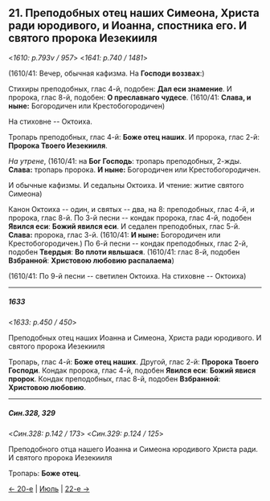 
## 21. Преподобных отец наших Симеона, Христа ради юродивого, и Иоанна, спостника его. И святого пророка Иезекииля

<*1610: p.793v / 957*>
<*1641: p.740 / 1481*>

(1610/41: Вечер, обычная кафизма. На **Господи воззвах**:)

Стихиры преподобных, глас 4-й, подобен: **Дал еси знамение**. И пророка, глас 8-й, 
подобен: **О преславнаго чудесе**.
(1610/41: **Слава, и ныне:** Богородичен или Крестобогородичен)

На стиховне -- Октоиха. 

Тропарь преподобных, глас 4-й: **Боже отец наших**. 
И пророка, глас 2-й: **Пророка Твоего Иезекииля**.

*На утрене*, (1610/41: на **Бог Господь**: тропарь преподобных, 2-жды. 
**Слава:** тропарь пророка. **И ныне:** Богородичен или Крестобогородичен.

И обычные кафизмы. И седальны Октоиха. И чтение: житие святого Симеона)

Канон Октоиха -- один, и святых -- два, на 8: преподобных, глас 4-й, и пророка, глас 8-й. 
По 3-й песни -- кондак пророка, глас 4-й, подобен **Явился еси**: **Божий явился еси**. 
И седален преподобных, глас 5-й. **Слава:** пророка, глас 3-й. 
(1610/41: **И ныне:** Богородичен или Крестобогородичен.)
По 6-й песни -- кондак преподобных, глас 2-й, подобен **Твердыя**: **Во плоти явльшася**.
(1610/41: глас 8-й, подобен **Взбранной**: **Христовою любовию распалаема**)

(1610/41: По 9-й песни -- светилен Октоиха. На стиховне -- Октоиха)

---

##### 1633

<*1633: p.450 / 450*>

Преподобных отец наших Иоанна и Симеона, Христа ради юродивого. И святого пророка Иезекииля

Тропарь, глас 4-й: **Боже отец наших**. Другой, глас 2-й: **Пророка Твоего Господи**. 
Кондак пророка, глас 4-й, подобен **Явился еси**: **Божий явися пророк**. 
Кондак преподобных, глас 8-й, подобен **Взбранной**: **Христовою любовию**. 

---

##### Син.328, 329

<*Син.328: p.142 / 173*>
<*Син.329: p.124 / 125*>

Преподобного отца нашего Иоанна и Симеона юродивого Христа ради. И святого пророка Иезекииля

Тропарь: **Боже отец**. 

[← 20-е](07_20_SAB.ru.md) | [Июль](README.md#21-й) | [22-е →](07_22_SAB.ru.md)

